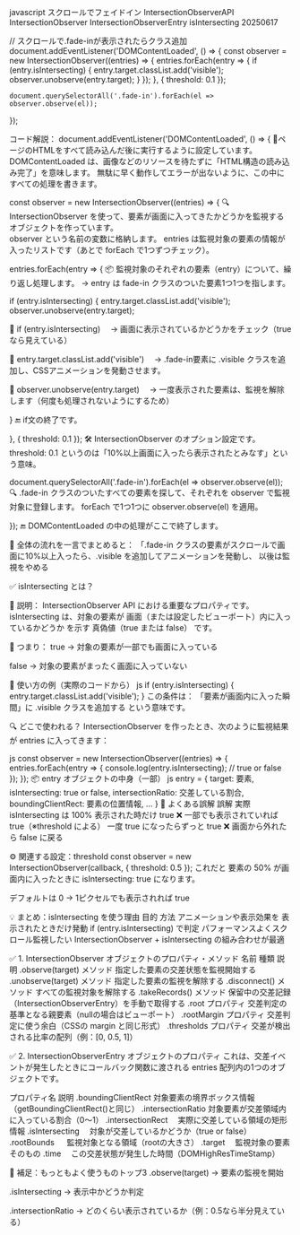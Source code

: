 javascript スクロールでフェイドイン IntersectionObserverAPI IntersectionObserver IntersectionObserverEntry isIntersecting 20250617 

// スクロールで.fade-inが表示されたらクラス追加
document.addEventListener('DOMContentLoaded', () => {
    const observer = new IntersectionObserver((entries) => {
      entries.forEach(entry => {
        if (entry.isIntersecting) {
          entry.target.classList.add('visible');
          observer.unobserve(entry.target);
        }
      });
    }, {
      threshold: 0.1
    });
  
    document.querySelectorAll('.fade-in').forEach(el => observer.observe(el));
  });

コード解説：
document.addEventListener('DOMContentLoaded', () => {
🌱ページのHTMLをすべて読み込んだ後に実行するように設定しています。
DOMContentLoaded は、画像などのリソースを待たずに「HTML構造の読み込み完了」を意味します。
無駄に早く動作してエラーが出ないように、この中にすべての処理を書きます。
  
const observer = new IntersectionObserver((entries) => {
🔍 IntersectionObserver を使って、要素が画面に入ってきたかどうかを監視するオブジェクトを作っています。  
observer という名前の変数に格納します。
entries は監視対象の要素の情報が入ったリストです（あとで forEach で1つずつチェック）。

entries.forEach(entry => {
📦 監視対象のそれぞれの要素（entry）について、繰り返し処理します。
→ entry は fade-in クラスのついた要素1つ1つを指します。

if (entry.isIntersecting) {
entry.target.classList.add('visible');
observer.unobserve(entry.target);

🔸 if (entry.isIntersecting)
　→ 画面に表示されているかどうかをチェック（trueなら見えている）

🔸 entry.target.classList.add('visible')
　→ .fade-in要素に .visible クラスを追加し、CSSアニメーションを発動させます。

🔸 observer.unobserve(entry.target)
　→ 一度表示された要素は、監視を解除します（何度も処理されないようにするため）

}
🔚 if文の終了です。
  
}, {
threshold: 0.1
});
🛠️ IntersectionObserver のオプション設定です。
threshold: 0.1 というのは「10%以上画面に入ったら表示されたとみなす」という意味。
  
document.querySelectorAll('.fade-in').forEach(el => observer.observe(el));
🔍 .fade-in クラスのついたすべての要素を探して、それぞれを observer で監視対象に登録します。
forEach で1つ1つに observer.observe(el) を適用。
  
});
🔚 DOMContentLoaded の中の処理がここで終了します。
  

🧠 全体の流れを一言でまとめると：
「.fade-in クラスの要素がスクロールで画面に10%以上入ったら、.visible を追加してアニメーションを発動し、
以後は監視をやめる




✅ isIntersecting とは？

🔹 説明： IntersectionObserver API における重要なプロパティです。
isIntersecting は、対象の要素が 画面（または設定したビューポート）内に入っているかどうか を示す 真偽値（true または false） です。

🔸 つまり：
true → 対象の要素が一部でも画面に入っている

false → 対象の要素がまったく画面に入っていない

🧪 使い方の例（実際のコードから）
js
if (entry.isIntersecting) {
entry.target.classList.add('visible');
}
この条件は：
「要素が画面内に入った瞬間」に .visible クラスを追加する
という意味です。

🔍 どこで使われる？
IntersectionObserver を作ったとき、次のように監視結果が entries に入ってきます：

js
const observer = new IntersectionObserver((entries) => {
entries.forEach(entry => {
console.log(entry.isIntersecting); // true or false
});
});
📦 entry オブジェクトの中身（一部）
js
entry = {
target: 要素,
isIntersecting: true or false,
intersectionRatio: 交差している割合,
boundingClientRect: 要素の位置情報,
...
}
🧠 よくある誤解
誤解	                                                  実際
isIntersecting は 100% 表示された時だけ true	   ❌ 一部でも表示されていれば true（※threshold による）
一度 true になったらずっと true	❌                 画面から外れたら false に戻る


⚙️ 関連する設定：threshold
const observer = new IntersectionObserver(callback, {
threshold: 0.5
});
これだと 要素の 50% が画面内に入ったときに isIntersecting: true になります。

デフォルトは 0 → 1ピクセルでも表示されれば true

💡 まとめ：isIntersecting を使う理由
目的	                                                   方法
アニメーションや表示効果を 表示されたときだけ発動   if (entry.isIntersecting) で判定
パフォーマンスよくスクロール監視したい	           IntersectionObserver + isIntersecting の組み合わせが最適


✅ 1. IntersectionObserver オブジェクトのプロパティ・メソッド
名前	種類	説明
.observe(target)	メソッド	指定した要素の交差状態を監視開始する
.unobserve(target)	メソッド	指定した要素の監視を解除する
.disconnect()	    メソッド	すべての監視対象を解除する
.takeRecords()	    メソッド	保留中の交差記録（IntersectionObserverEntry）を手動で取得する
.root	            プロパティ	交差判定の基準となる親要素（nullの場合はビューポート）
.rootMargin	        プロパティ	交差判定に使う余白（CSSの margin と同じ形式）
.thresholds	        プロパティ	交差が検出される比率の配列（例：[0, 0.5, 1]）

✅ 2. IntersectionObserverEntry オブジェクトのプロパティ
これは、交差イベントが発生したときにコールバック関数に渡される entries 配列内の1つのオブジェクトです。

プロパティ名	説明
.boundingClientRect	  対象要素の境界ボックス情報（getBoundingClientRect()と同じ）
.intersectionRatio	  対象要素が交差領域内に入っている割合（0〜1）
.intersectionRect	　実際に交差している領域の矩形情報
.isIntersecting	    　対象が交差しているかどうか（true or false）
.rootBounds	    　    監視対象となる領域（rootの大きさ）
.target	            　監視対象の要素そのもの
.time	            　この交差状態が発生した時間（DOMHighResTimeStamp）

🧠 補足：もっともよく使うものトップ3
.observe(target) → 要素の監視を開始

.isIntersecting → 表示中かどうか判定

.intersectionRatio → どのくらい表示されているか（例：0.5なら半分見えている）